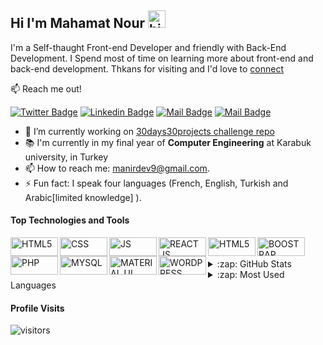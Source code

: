 ## Hi I'm Mahamat Nour <img src="https://user-images.githubusercontent.com/1303154/88677602-1635ba80-d120-11ea-84d8-d263ba5fc3c0.gif" width="28px" alt="hi">

I'm a Self-thaught Front-end Developer and friendly with Back-End Development. I Spend most of time on learning more about front-end and back-end development.
Thkans for visiting and I'd love to [connect](https://www.linkedin.com/in/mahamat-nour-mahamat-abdraman-b44385175/)

:mailbox: Reach me out!

[![Twitter Badge](https://img.shields.io/badge/-@manirDev-1ca0f1?style=flat&labelColor=1ca0f1&logo=twitter&logoColor=white&link=https://twitter.com/manirDev)](https://twitter.com/manirDev) 
[![Linkedin Badge](https://img.shields.io/badge/-manirDev-0e76a8?style=flat&labelColor=0e76a8&logo=linkedin&logoColor=white)](https://www.linkedin.com/in/mahamat-nour-mahamat-abdraman-b44385175/)
[![Mail Badge](https://img.shields.io/badge/-manirDev-e84393?style=flat&labelColor=e84393&logo=instagram&logoColor=white)](https://www.instagram.com/manirDev/) 
[![Mail Badge](https://img.shields.io/badge/-manirDev-c0392b?style=flat&labelColor=c0392b&logo=gmail&logoColor=white)](mailto:manirdev9@gmail.com)

<!-- TODO: Add last video link -->

- 🔭 I’m currently working on [30days30projects challenge repo](https://github.com/manirDev/30days30projects_Challenge)
- 📚 I'm currently in my final year of <b>Computer Engineering</b> at Karabuk university, in Turkey
- 📫 How to reach me: manirdev9@gmail.com.
- ⚡ Fun fact: I speak four languages (French, English, Turkish and Arabic[limited knowledge] ).

#### Top Technologies and Tools
<img align="left" alt="HTML5" width="76px" height="30px" src="https://img.shields.io/badge/HTML5-E34F26?style=for-the-badge&logo=html5&logoColor=white" /> 
<img align="left" alt="CSS" width="76px" height="30px" src="https://img.shields.io/badge/CSS3-1572B6?style=for-the-badge&logo=css3&logoColor=white" /> 
<img align="left" alt="JS" width="76px" height="30px" height="30px" src="https://img.shields.io/badge/JavaScript-323330?style=for-the-badge&logo=javascript&logoColor=F7DF1E" /> 
<img align="left" alt="REACT JS" width="76px" height="30px"  src="https://img.shields.io/badge/React-20232A?style=for-the-badge&logo=react&logoColor=61DAFB" /> 
<img align="left" alt="HTML5" width="76px"  height="30px"  src="https://img.shields.io/badge/firebase-ffca28?style=for-the-badge&logo=firebase&logoColor=black" /> 
<img align="left" alt="BOOSTRAP" width="76px" height="30px" src="https://img.shields.io/badge/Bootstrap-563D7C?style=for-the-badge&logo=bootstrap&logoColor=white" /> 
<img align="left" alt="PHP" width="76px"  height="30px"  src="https://img.shields.io/badge/PHP-777BB4?style=for-the-badge&logo=php&logoColor=white" /> 
<img align="left" alt="MYSQL" width="76px"  height="30px"  src="https://img.shields.io/badge/MySQL-00000F?style=for-the-badge&logo=mysql&logoColor=white" /> 
<img align="left" alt="MATERIAL UI" width="76px"  height="30px"  src="https://img.shields.io/badge/Material--UI-0081CB?style=for-the-badge&logo=material-ui&logoColor=white" /> 
<img align="left" alt="WORDPRESS" width="76px"  height="30px"  src="https://img.shields.io/badge/Wordpress-21759B?style=for-the-badge&logo=wordpress&logoColor=white" /> 

<br>
<br>

<details>
  <summary>:zap: GitHub Stats</summary>

  <img align="left" alt="manir's GitHub Stats" src="https://github-readme-stats.vercel.app/api?username=manirDev&show_icons=true&hide_border=true" />

</details>

<details>
  <summary>:zap: Most Used Languages</summary>

<img align="left" alt="manir's GitHub Top Languages" src="https://github-readme-stats.vercel.app/api/top-langs/?username=manirDev" />

</details>


#### Profile Visits 

![visitors](https://visitor-badge.glitch.me/badge?page_id=manirDev.manirDev)



